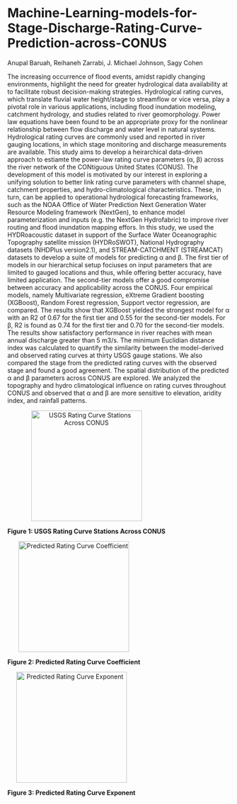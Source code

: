 # Machine-Learning-models-for-Stage-Discharge-Rating-Curve-Prediction-across-CONUS
Anupal Baruah, Reihaneh Zarrabi, J. Michael Johnson, Sagy Cohen

The increasing occurrence of flood events, amidst rapidly changing environments, highlight the need for greater hydrological data availability at to facilitate robust decision-making strategies. Hydrological rating curves, which translate fluvial water height/stage to streamflow or vice versa, play a pivotal role in various applications, including flood inundation modeling, catchment hydrology, and studies related to river geomorphology. Power law equations have been found to be an appropriate proxy for the nonlinear relationship between flow discharge and water level in natural systems. Hydrological rating curves are commonly used and reported in river gauging locations, in which stage monitoring and discharge measurements are available. This study aims to develop a heirarchical data-driven approach to estiamte the power-law rating curve parameters (α, β) across the river network of the CONtiguous United States (CONUS). The development of this model is motivated by our interest in exploring a unifying solution to better link rating curve parameters with channel shape, catchment properties, and hydro-climatological characteristics. These, in turn, can be applied to operational hydrological forecasting frameworks, such as the NOAA Office of Water Prediction Next Generation Water Resource Modeling framework (NextGen), to enhance model parameterization and inputs (e.g. the NextGen Hydrofabric) to improve river routing and flood inundation mapping effors. In this study, we used the HYDRoacoustic dataset in support of the Surface Water Oceanographic Topography satellite mission (HYDRoSWOT), National Hydrography datasets (NHDPlus version2.1), and STREAM-CATCHMENT (STREAMCAT) datasets to develop a suite of models for predicting α and β. The first tier of models in our hierarchical setup fociuses on input parameters that are limited to gauged locations and thus, while offering better accuracy, have limited application. The second-tier models offer a good compromise between accuracy and applicability across the CONUS. Four empirical models, namely Multivariate regression, eXtreme Gradient boosting (XGBoost), Random Forest regression, Support vector regression, are compared. The results show that XGBoost yielded the strongest model for α with an R2 of 0.67 for the first tier and 0.55 for the second-tier models. For β, R2 is found as 0.74 for the first tier and 0.70 for the second-tier models. The results show satisfactory performance in river reaches with mean annual discharge greater than 5 m3/s. The minimum Euclidian distance index was calculated to quantify the similarity between the model-derived and observed rating curves at thirty USGS gauge stations. We also compared the stage from the predicted rating curves with the observed stage and found a good agreement. The spatial distribution of the predicted α and β parameters across CONUS are explored. We analyzed the topography and hydro climatological influence on rating curves throughout CONUS and observed that α and β are more sensitive to elevation, aridity index, and rainfall patterns.
<p align="center">
  <div style="display: inline-block; text-align: center;">
    <img src="https://github.com/user-attachments/assets/18330e3b-0b75-45dd-8240-7ba9bf8d7994" width="250" alt="USGS Rating Curve Stations Across CONUS">
    <p><b>Figure 1: USGS Rating Curve Stations Across CONUS</b></p>
  </div>
  <div style="display: inline-block; text-align: center;">
    <img src="https://github.com/user-attachments/assets/d5d41354-ee65-4350-8233-9d24aee619c7" width="250" alt="Predicted Rating Curve Coefficient">
    <p><b>Figure 2: Predicted Rating Curve Coefficient</b></p>
  </div>
  <div style="display: inline-block; text-align: center;">
    <img src="https://github.com/user-attachments/assets/c9cf6386-f5dd-47d6-99a2-1b88670d0220" width="250" alt="Predicted Rating Curve Exponent">
    <p><b>Figure 3: Predicted Rating Curve Exponent</b></p>
  </div>
</p>

                                                                         









